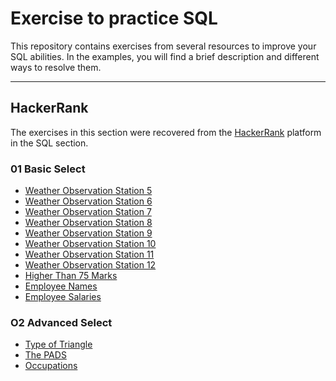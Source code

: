 # Exercise to practice SQL

This repository contains exercises from several resources to improve your SQL abilities. In the examples, you will find a brief description and different ways to resolve them.

---

## HackerRank
The exercises in this section were recovered from the [HackerRank](https://www.hackerrank.com/) platform in the SQL section.

### 01 Basic Select 
- [Weather Observation Station 5](https://github.com/IsaiasGutierrezCruz/SQLExercises/blob/main/HackerRank/01_BasicSelect/005_WeatherObservationStation5.sql)
- [Weather Observation Station 6](https://github.com/IsaiasGutierrezCruz/SQLExercises/blob/main/HackerRank/01_BasicSelect/006_WeatherObservationStation6.sql)
- [Weather Observation Station 7](https://github.com/IsaiasGutierrezCruz/SQLExercises/blob/main/HackerRank/01_BasicSelect/007_WeatherObservationStation7.sql)
- [Weather Observation Station 8](https://github.com/IsaiasGutierrezCruz/SQLExercises/blob/main/HackerRank/01_BasicSelect/008_WeatherObservationStation8.sql)
- [Weather Observation Station 9](https://github.com/IsaiasGutierrezCruz/SQLExercises/blob/main/HackerRank/01_BasicSelect/009_WeatherObservationStation9.sql)
- [Weather Observation Station 10](https://github.com/IsaiasGutierrezCruz/SQLExercises/blob/main/HackerRank/01_BasicSelect/010_WeatherObservationStation10.sql)
- [Weather Observation Station 11](https://github.com/IsaiasGutierrezCruz/SQLExercises/blob/main/HackerRank/01_BasicSelect/011_WeatherObservationStation11.sql)
- [Weather Observation Station 12](https://github.com/IsaiasGutierrezCruz/SQLExercises/blob/main/HackerRank/01_BasicSelect/012_WeatherObservationStation12.sql)
- [Higher Than 75 Marks](https://github.com/IsaiasGutierrezCruz/SQLExercises/blob/main/HackerRank/01_BasicSelect/013_HigherThan75Marks.sql)
- [Employee Names](https://github.com/IsaiasGutierrezCruz/SQLExercises/blob/main/HackerRank/01_BasicSelect/014_EmployeeNames.sql)
- [Employee Salaries](https://github.com/IsaiasGutierrezCruz/SQLExercises/blob/main/HackerRank/01_BasicSelect/015_EmployeeSalaries.sql)

### O2 Advanced Select
- [Type of Triangle](https://github.com/IsaiasGutierrezCruz/SQLExercises/blob/main/HackerRank/02_AdvancedSelect/016_TypeOfTriangle.sql)
- [The PADS](https://github.com/IsaiasGutierrezCruz/SQLExercises/blob/main/HackerRank/02_AdvancedSelect/017_ThePADS.sql)
- [Occupations](https://github.com/IsaiasGutierrezCruz/SQLExercises/blob/main/HackerRank/02_AdvancedSelect/018_Occupations.md)
